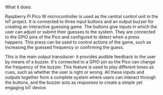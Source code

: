 What it does: 

 

Raspberry Pi Pico W microcontroller is used as the central control unit in the IoT project. It is connected to three input buttons and an output buzzer for creating an interactive guessing game. The buttons give inputs in which the user can adjust or submit their guesses to the system. They are connected to the GPIO pins of the Pico and configured to detect when a press happens. This press can be used to control actions of the game, such as increasing the guessed frequency or confirming the guess. 
 
This is the main output transducer: it provides audible feedback to the user by means of a buzzer. It's connected to a GPIO pin so the Pico can change the frequency of the buzzer. This feature is used to play different tones as cues, such as whether the user is right or wrong. All these inputs and outputs together form a complete system where users can interact through the buttons, and the buzzer acts as responses to create a simple yet engaging IoT device. 
